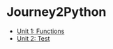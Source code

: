 # Journey2Python

* [Unit 1: Functions](./Functions/Function.mkd)
* [Unit 2: Test](./Test/Test.mkd)
